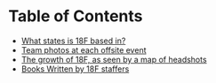 # Table of Contents

* [What states is 18F based in?](https://github.com/18F/meta/blob/master/projects/how-many-states.md)
* [Team photos at each offsite event](https://github.com/18F/meta/blob/master/projects/offsite-team-pictures.md)
* [The growth of 18F, as seen by a map of headshots](https://github.com/18F/meta/blob/master/projects/map-of-headshots.md)
* [Books Written by 18F staffers](https://github.com/18F/meta/blob/master/projects/books.md)
